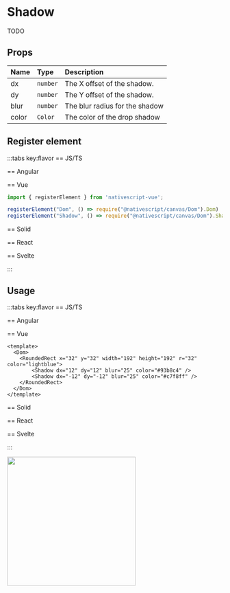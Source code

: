 # Shadow

TODO


## Props

| Name  | Type     | Description                    |
| :---- | :------- | :----------------------------- |
| dx    | `number` | The X offset of the shadow.    |
| dy    | `number` | The Y offset of the shadow.    |
| blur  | `number` | The blur radius for the shadow |
| color | `Color`  | The color of the drop shadow   |



## Register element
:::tabs key:flavor
== JS/TS


== Angular


== Vue

```ts
import { registerElement } from 'nativescript-vue';

registerElement("Dom", () => require("@nativescript/canvas/Dom").Dom)
registerElement("Shadow", () => require("@nativescript/canvas/Dom").Shadow)
```

== Solid


== React


== Svelte


:::

## Usage

:::tabs key:flavor
== JS/TS



== Angular


== Vue

```vue
<template>
  <Dom>
    <RoundedRect x="32" y="32" width="192" height="192" r="32" color="lightblue">
        <Shadow dx="12" dy="12" blur="25" color="#93b8c4" />
        <Shadow dx="-12" dy="-12" blur="25" color="#c7f8ff" />
    </RoundedRect>
  </Dom>
</template>
```

== Solid


== React


== Svelte


:::

<img height="300px" width="300px" style="margin-bottom: 12px;" src="/img/shadow.webp"/>
